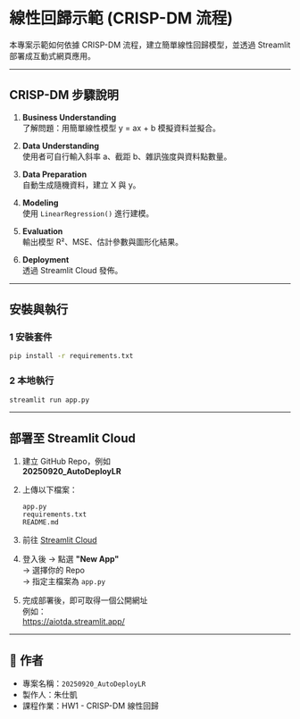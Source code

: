 # 線性回歸示範 (CRISP-DM 流程)

本專案示範如何依據 CRISP-DM 流程，建立簡單線性回歸模型，並透過 Streamlit 部署成互動式網頁應用。

---

##  CRISP-DM 步驟說明

1. **Business Understanding**  
   了解問題：用簡單線性模型 y = ax + b 模擬資料並擬合。

2. **Data Understanding**  
   使用者可自行輸入斜率 a、截距 b、雜訊強度與資料點數量。

3. **Data Preparation**  
   自動生成隨機資料，建立 X 與 y。

4. **Modeling**  
   使用 `LinearRegression()` 進行建模。

5. **Evaluation**  
   輸出模型 R²、MSE、估計參數與圖形化結果。

6. **Deployment**  
   透過 Streamlit Cloud 發佈。

---

##  安裝與執行

### 1️ 安裝套件
```bash
pip install -r requirements.txt
```

### 2️ 本地執行
```bash
streamlit run app.py
```

---

##  部署至 Streamlit Cloud

1. 建立 GitHub Repo，例如  
   **20250920_AutoDeployLR**

2. 上傳以下檔案：
   ```
   app.py
   requirements.txt
   README.md
   ```

3. 前往 [Streamlit Cloud](https://share.streamlit.io)

4. 登入後 → 點選 **"New App"**  
   → 選擇你的 Repo  
   → 指定主檔案為 `app.py`

5. 完成部署後，即可取得一個公開網址  
   例如：  
   https://aiotda.streamlit.app/

---

## 🧠 作者
- 專案名稱：`20250920_AutoDeployLR`
- 製作人：朱仕凱
- 課程作業：HW1 - CRISP-DM 線性回歸
